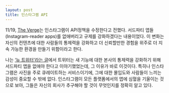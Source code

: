 ```yaml
---
layout: post
title: 인스타그램 API
---
```


11/19, [The Verge](http://www.theverge.com/2015/11/17/9751574/instagram-app-developers-api-restrictions-security-privacy)는 인스타그램이 API정책을 수정한다고 전했다. 서드파티 앱들(Instagram-reader apps)를 없애버리고 규제를 강화하겠다는 내용이었다. 이 변화는 자신의 컨텐츠에 대한 사람들의 통제력을 강화하고 더 신뢰할만한 경험을 위주로 더 지속 가능한 환경을 만들기 위함이라고 한다.

나는 [‘뉴 트위터’라는 글](http://krevony.github.io/the-new-twitter/)에서 트위터는 새 기능에 대한 본사의 통제력을 강화하기 위해 서드파티 앱을 없애야 한다고 이야기했었는데, 그 이유가 바로 이것이다. 특히나 인스타그램은 사진을 주로 큐레이트하는 서비스이기에, 그에 대한 몰입도와 사람들이 느끼는 감성이 중요할 수 밖에 없다. 인스타그램이 모든 플랫폼에서의 앱에 심혈을 기울이는 것으로 보아, 그들은 자신의 회사가 추구해야 할 것이 무엇인지를 정확히 알고 있다.
